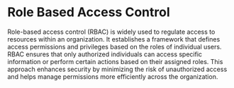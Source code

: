 # Role Based Access Control



Role-based access control (RBAC) is widely used to regulate access to resources within an organization. It establishes a framework that defines access permissions and privileges based on the roles of individual users. RBAC ensures that only authorized individuals can access specific information or perform certain actions based on their assigned roles. This approach enhances security by minimizing the risk of unauthorized access and helps manage permissions more efficiently across the organization.